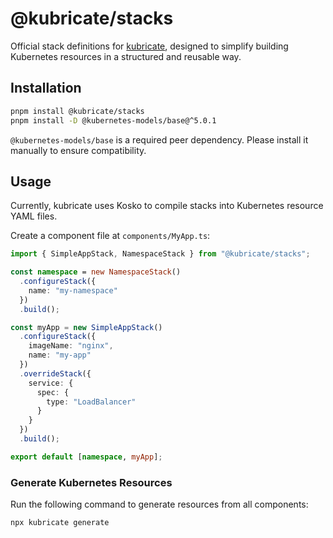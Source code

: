 # @kubricate/stacks

Official stack definitions for [kubricate](https://github.com/thaitype/kubricate), designed to simplify building Kubernetes resources in a structured and reusable way.

## Installation

```bash
pnpm install @kubricate/stacks 
pnpm install -D @kubernetes-models/base@^5.0.1
```

`@kubernetes-models/base` is a required peer dependency.
Please install it manually to ensure compatibility.

## Usage

Currently, kubricate uses Kosko to compile stacks into Kubernetes resource YAML files.

Create a component file at `components/MyApp.ts`:

```typescript
import { SimpleAppStack, NamespaceStack } from "@kubricate/stacks";

const namespace = new NamespaceStack()
  .configureStack({
    name: "my-namespace"
  })
  .build();

const myApp = new SimpleAppStack()
  .configureStack({
    imageName: "nginx",
    name: "my-app"
  })
  .overrideStack({
    service: {
      spec: {
        type: "LoadBalancer"
      }
    }
  })
  .build();

export default [namespace, myApp];
```

### Generate Kubernetes Resources

Run the following command to generate resources from all components:

```
npx kubricate generate
```